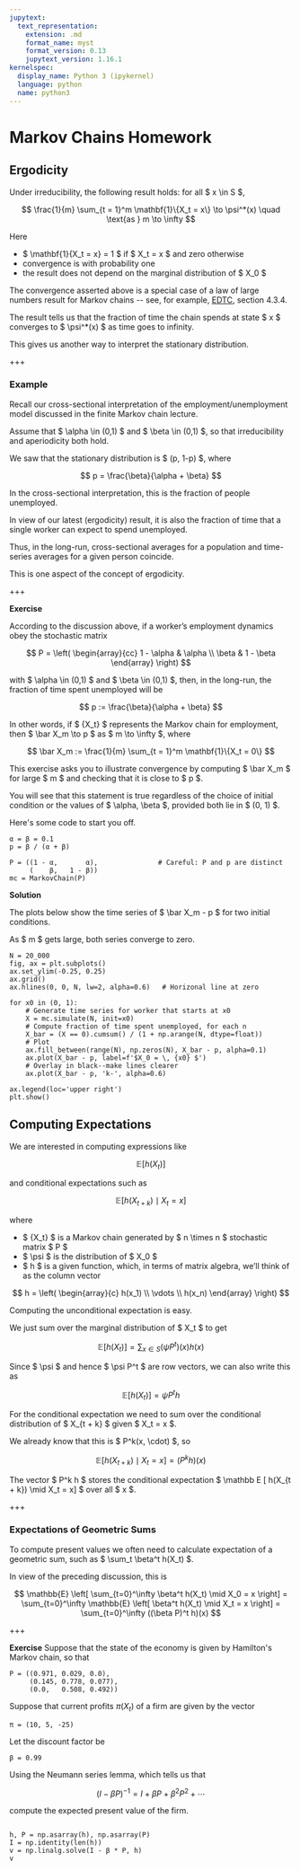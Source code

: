 ```yaml
---
jupytext:
  text_representation:
    extension: .md
    format_name: myst
    format_version: 0.13
    jupytext_version: 1.16.1
kernelspec:
  display_name: Python 3 (ipykernel)
  language: python
  name: python3
---
```


# Markov Chains Homework


## Ergodicity


Under irreducibility, the following result holds: for all $ x \in S $,

$$
\frac{1}{m} \sum_{t = 1}^m \mathbf{1}\{X_t = x\}  \to \psi^*(x)
    \quad \text{as } m \to \infty 
$$

Here

- $ \mathbf{1}\{X_t = x\} = 1 $ if $ X_t = x $ and zero otherwise  
- convergence is with probability one  
- the result does not depend on the marginal distribution  of $ X_0 $  

The convergence asserted above is a special case of a law of large numbers
result for Markov chains -- see, for example, [EDTC](http://johnstachurski.net/edtc.html),
section 4.3.4.

The result tells us that the fraction of time the chain spends at state $ x $ converges to $ \psi^*(x) $ as time goes to infinity.

This gives us another way to interpret the stationary distribution.

+++

### Example

Recall our cross-sectional interpretation of the employment/unemployment model discussed in the finite Markov chain lecture.

Assume that $ \alpha \in (0,1) $ and $ \beta \in (0,1) $, so that irreducibility and aperiodicity both hold.

We saw that the stationary distribution is $ (p, 1-p) $, where

$$
    p = \frac{\beta}{\alpha + \beta}
$$

In the cross-sectional interpretation, this is the fraction of people unemployed.

In view of our latest (ergodicity) result, it is also the fraction of time that a single worker can expect to spend unemployed.

Thus, in the long-run, cross-sectional averages for a population and time-series averages for a given person coincide.

This is one aspect of the concept  of ergodicity.

+++

**Exercise**

According to the discussion above, if a worker’s employment dynamics obey the stochastic matrix

$$
P
= \left(
\begin{array}{cc}
    1 - \alpha & \alpha \\
    \beta & 1 - \beta
\end{array}
  \right)
$$

with $ \alpha \in (0,1) $ and $ \beta \in (0,1) $, then, in the long-run, the fraction
of time spent unemployed will be

$$
p := \frac{\beta}{\alpha + \beta}
$$

In other words, if $ \{X_t\} $ represents the Markov chain for
employment, then $ \bar X_m \to p $ as $ m \to \infty $, where

$$
\bar X_m := \frac{1}{m} \sum_{t = 1}^m \mathbf{1}\{X_t = 0\}
$$

This exercise asks you to illustrate convergence by computing
$ \bar X_m $ for large $ m $ and checking that
it is close to $ p $.

You will see that this statement is true regardless of the choice of initial
condition or the values of $ \alpha, \beta $, provided both lie in
$ (0, 1) $.

Here's some code to start you off.

```{code-cell} ipython3
α = β = 0.1
p = β / (α + β)

P = ((1 - α,       α),               # Careful: P and p are distinct
     (    β,   1 - β))
mc = MarkovChain(P)
```

**Solution**

The plots below show the time series of $ \bar X_m - p $ for two initial
conditions.

As $ m $ gets large, both series converge to zero.

```{code-cell} ipython3
N = 20_000
fig, ax = plt.subplots()
ax.set_ylim(-0.25, 0.25)
ax.grid()
ax.hlines(0, 0, N, lw=2, alpha=0.6)   # Horizonal line at zero

for x0 in (0, 1):
    # Generate time series for worker that starts at x0
    X = mc.simulate(N, init=x0)
    # Compute fraction of time spent unemployed, for each n
    X_bar = (X == 0).cumsum() / (1 + np.arange(N, dtype=float))
    # Plot
    ax.fill_between(range(N), np.zeros(N), X_bar - p, alpha=0.1)
    ax.plot(X_bar - p, label=f'$X_0 = \, {x0} $')
    # Overlay in black--make lines clearer
    ax.plot(X_bar - p, 'k-', alpha=0.6)

ax.legend(loc='upper right')
plt.show()
```

## Computing Expectations


We are interested in computing expressions like

$$
    \mathbb E [ h(X_t) ] 
$$

and conditional expectations such as

$$
    \mathbb E [ h(X_{t + k})  \mid X_t = x] 
$$

where

- $ \{X_t\} $ is a Markov chain generated by $ n \times n $ stochastic matrix $ P $
-  $ \psi $ is the distribution of $ X_0 $
- $ h $ is a given function, which, in terms of matrix
  algebra, we’ll think of as the column vector  


$$
    h
    = \left(
    \begin{array}{c}
        h(x_1) \\
        \vdots \\
        h(x_n)
    \end{array}
      \right)
$$

Computing the unconditional expectation  is easy.

We just sum over the marginal  distribution  of $ X_t $ to get

$$
\mathbb E [ h(X_t) ]
= \sum_{x \in S} (\psi P^t)(x) h(x)
$$



Since $ \psi $ and hence $ \psi P^t $ are row vectors, we can also
write this as

$$
\mathbb E [ h(X_t) ]
=  \psi P^t h
$$

For the conditional expectation we need to sum over the conditional distribution
of $ X_{t + k} $ given $ X_t = x $.

We already know that this is $ P^k(x, \cdot) $, so


$$
\mathbb E [ h(X_{t + k})  \mid X_t = x]
= (P^k h)(x) 
$$

The vector $ P^k h $ stores the conditional expectation $ \mathbb E [ h(X_{t + k})  \mid X_t = x] $ over all $ x $.

+++

### Expectations of Geometric Sums

To compute present values we often need to calculate expectation of a geometric sum, such as
$ \sum_t \beta^t h(X_t) $.

In view of the preceding discussion, this is

$$
\mathbb{E} \left[
        \sum_{t=0}^\infty \beta^t h(X_t) \mid X_0 = x
    \right]
    =         \sum_{t=0}^\infty \mathbb{E} \left[ \beta^t h(X_t) \mid X_t = x
    \right]
        = \sum_{t=0}^\infty ((\beta P)^t h)(x)
$$

+++

**Exercise**  Suppose that the state of the economy is given by Hamilton's Markov chain, so that

```{code-cell} ipython3
P = ((0.971, 0.029, 0.0), 
     (0.145, 0.778, 0.077), 
     (0.0,   0.508, 0.492))
```

Suppose that current profits $\pi(X_t)$ of a firm are given by the vector 

```{code-cell} ipython3
π = (10, 5, -25)
```

Let the discount factor be

```{code-cell} ipython3
β = 0.99
```

Using the Neumann series lemma, which tells us that

$$
(I - \beta P)^{-1}  = I + \beta P + \beta^2 P^2 + \cdots
$$

compute the expected present value of the firm.

```{code-cell} ipython3

h, P = np.asarray(h), np.asarray(P)
I = np.identity(len(h))
v = np.linalg.solve(I - β * P, h)
v
```

```{code-cell} ipython3

```
